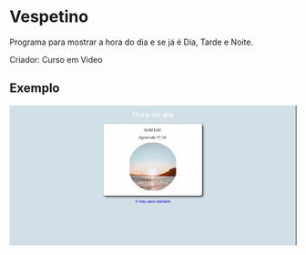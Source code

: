 # Vespetino

Programa para mostrar a hora do dia e se já é Dia, Tarde e Noite.



Criador: Curso em Video



## Exemplo

![Exercício Vespetino](./Vespetino.gif)